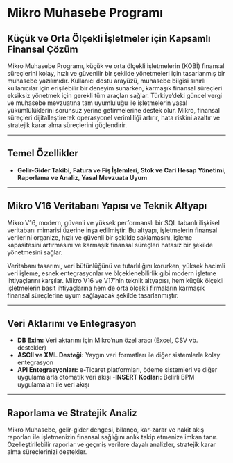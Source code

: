 # Mikro Muhasebe Programı

## Küçük ve Orta Ölçekli İşletmeler için Kapsamlı Finansal Çözüm

Mikro Muhasebe Programı, küçük ve orta ölçekli işletmelerin (KOBİ) finansal süreçlerini kolay, hızlı ve güvenilir bir şekilde yönetmeleri için tasarlanmış bir muhasebe yazılımıdır. Kullanıcı dostu arayüzü, muhasebe bilgisi sınırlı kullanıcılar için erişilebilir bir deneyim sunarken, karmaşık finansal süreçleri eksiksiz yönetmek için gerekli tüm araçları sağlar. Türkiye’deki güncel vergi ve muhasebe mevzuatına tam uyumluluğu ile işletmelerin yasal yükümlülüklerini sorunsuz yerine getirmelerine destek olur. Mikro, finansal süreçleri dijitalleştirerek operasyonel verimliliği artırır, hata riskini azaltır ve stratejik karar alma süreçlerini güçlendirir.

---

## Temel Özellikler

- **Gelir-Gider Takibi**, **Fatura ve Fiş İşlemleri**, **Stok ve Cari Hesap Yönetimi**, **Raporlama ve Analiz**, **Yasal Mevzuata Uyum**  

---

## Mikro V16 Veritabanı Yapısı ve Teknik Altyapı

Mikro V16, modern, güvenli ve yüksek performanslı bir SQL tabanlı ilişkisel veritabanı mimarisi üzerine inşa edilmiştir. Bu altyapı, işletmelerin finansal verilerini organize, hızlı ve güvenli bir şekilde saklamasını, işleme kapasitesini artırmasını ve karmaşık finansal süreçleri hatasız bir şekilde yönetmesini sağlar.

Veritabanı tasarımı, veri bütünlüğünü ve tutarlılığını korurken, yüksek hacimli veri işleme, esnek entegrasyonlar ve ölçeklenebilirlik gibi modern işletme ihtiyaçlarını karşılar. Mikro V16 ve V17’nin teknik altyapısı, hem küçük ölçekli işletmelerin basit ihtiyaçlarına hem de orta ölçekli firmaların karmaşık finansal süreçlerine uyum sağlayacak şekilde tasarlanmıştır.

---

## Veri Aktarımı ve Entegrasyon

- **DB Exim:** Veri aktarımı için Mikro’nun özel aracı (Excel, CSV vb. destekler)  
- **ASCII ve XML Desteği:** Yaygın veri formatları ile diğer sistemlerle kolay entegrasyon  
- **API Entegrasyonları:** e-Ticaret platformları, ödeme sistemleri ve diğer uygulamalarla otomatik veri akışı
-**INSERT Kodları:** Belirli BPM uygulamaları ile veri akışı
---

## Raporlama ve Stratejik Analiz

Mikro Muhasebe, gelir-gider dengesi, bilanço, kar-zarar ve nakit akış raporları ile işletmenizin finansal sağlığını anlık takip etmenize imkan tanır. Özelleştirilebilir raporlar ve geçmiş verilere dayalı analizler, stratejik karar alma süreçlerinizi destekler.


